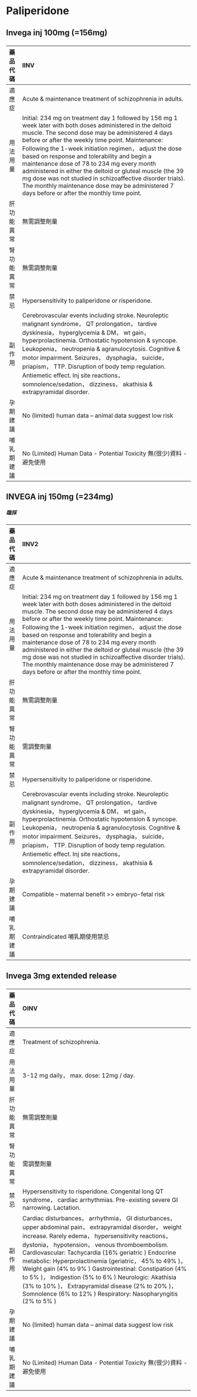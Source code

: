 # Paliperidone

## Invega inj 100mg (=156mg)

##### 

| 藥品代碼   | IINV                                                                                                                                                                                                                                                                                                                                                                                                                                                                                                                                                                                                  |
|:-----------|:------------------------------------------------------------------------------------------------------------------------------------------------------------------------------------------------------------------------------------------------------------------------------------------------------------------------------------------------------------------------------------------------------------------------------------------------------------------------------------------------------------------------------------------------------------------------------------------------------|
| 適應症     | Acute & maintenance treatment of schizophrenia in adults.                                                                                                                                                                                                                                                                                                                                                                                                                                                                                                                                             |
| 用法用量   | Initial: 234 mg on treatment day 1 followed by 156 mg 1 week later with both doses administered in the deltoid muscle. The second dose may be administered 4 days before or after the weekly time point. Maintenance: Following the 1-week initiation regimen， adjust the dose based on response and tolerability and begin a maintenance dose of 78 to 234 mg every month administered in either the deltoid or gluteal muscle (the 39 mg dose was not studied in schizoaffective disorder trials). The monthly maintenance dose may be administered 7 days before or after the monthly time point. |
| 肝功能異常 | 無需調整劑量                                                                                                                                                                                                                                                                                                                                                                                                                                                                                                                                                                                          |
| 腎功能異常 | 無需調整劑量                                                                                                                                                                                                                                                                                                                                                                                                                                                                                                                                                                                          |
| 禁忌       | Hypersensitivity to paliperidone or risperidone.                                                                                                                                                                                                                                                                                                                                                                                                                                                                                                                                                      |
| 副作用     | Cerebrovascular events including stroke. Neuroleptic malignant syndrome， QT prolongation， tardive dyskinesia， hyperglycemia & DM， wt gain， hyperprolactinemia. Orthostatic hypotension & syncope. Leukopenia， neutropenia & agranulocytosis. Cognitive & motor impairment. Seizures， dysphagia， suicide， priapism， TTP. Disruption of body temp regulation. Antiemetic effect. Inj site reactions， somnolence/sedation， dizziness， akathisia & extrapyramidal disorder.                                                                                                                  |
| 孕期建議   | No (limited) human data – animal data suggest low risk                                                                                                                                                                                                                                                                                                                                                                                                                                                                                                                                                |
| 哺乳期建議 | No (Limited) Human Data - Potential Toxicity 無(很少)資料 - 避免使用                                                                                                                                                                                                                                                                                                                                                                                                                                                                                                                                  |

## INVEGA inj 150mg (=234mg)

##### 臨採

| 藥品代碼   | IINV2                                                                                                                                                                                                                                                                                                                                                                                                                                                                                                                                                                                                 |
|:-----------|:------------------------------------------------------------------------------------------------------------------------------------------------------------------------------------------------------------------------------------------------------------------------------------------------------------------------------------------------------------------------------------------------------------------------------------------------------------------------------------------------------------------------------------------------------------------------------------------------------|
| 適應症     | Acute & maintenance treatment of schizophrenia in adults.                                                                                                                                                                                                                                                                                                                                                                                                                                                                                                                                             |
| 用法用量   | Initial: 234 mg on treatment day 1 followed by 156 mg 1 week later with both doses administered in the deltoid muscle. The second dose may be administered 4 days before or after the weekly time point. Maintenance: Following the 1-week initiation regimen， adjust the dose based on response and tolerability and begin a maintenance dose of 78 to 234 mg every month administered in either the deltoid or gluteal muscle (the 39 mg dose was not studied in schizoaffective disorder trials). The monthly maintenance dose may be administered 7 days before or after the monthly time point. |
| 肝功能異常 | 無需調整劑量                                                                                                                                                                                                                                                                                                                                                                                                                                                                                                                                                                                          |
| 腎功能異常 | 需調整劑量                                                                                                                                                                                                                                                                                                                                                                                                                                                                                                                                                                                            |
| 禁忌       | Hypersensitivity to paliperidone or risperidone.                                                                                                                                                                                                                                                                                                                                                                                                                                                                                                                                                      |
| 副作用     | Cerebrovascular events including stroke. Neuroleptic malignant syndrome， QT prolongation， tardive dyskinesia， hyperglycemia & DM， wt gain， hyperprolactinemia. Orthostatic hypotension & syncope. Leukopenia， neutropenia & agranulocytosis. Cognitive & motor impairment. Seizures， dysphagia， suicide， priapism， TTP. Disruption of body temp regulation. Antiemetic effect. Inj site reactions， somnolence/sedation， dizziness， akathisia & extrapyramidal disorder.                                                                                                                  |
| 孕期建議   | Compatible – maternal benefit >> embryo-fetal risk                                                                                                                                                                                                                                                                                                                                                                                                                                                                                                                                                    |
| 哺乳期建議 | Contraindicated 哺乳期使用禁忌                                                                                                                                                                                                                                                                                                                                                                                                                                                                                                                                                                        |

## Invega 3mg extended release

##### 

| 藥品代碼   | OINV                                                                                                                                                                                                                                                                                                                                                                                                                                                                                                                                                                           |
|:-----------|:-------------------------------------------------------------------------------------------------------------------------------------------------------------------------------------------------------------------------------------------------------------------------------------------------------------------------------------------------------------------------------------------------------------------------------------------------------------------------------------------------------------------------------------------------------------------------------|
| 適應症     | Treatment of schizophrenia.                                                                                                                                                                                                                                                                                                                                                                                                                                                                                                                                                    |
| 用法用量   | 3-12 mg daily， max. dose: 12mg / day.                                                                                                                                                                                                                                                                                                                                                                                                                                                                                                                                         |
| 肝功能異常 | 無需調整劑量                                                                                                                                                                                                                                                                                                                                                                                                                                                                                                                                                                   |
| 腎功能異常 | 需調整劑量                                                                                                                                                                                                                                                                                                                                                                                                                                                                                                                                                                     |
| 禁忌       | Hypersensitivity to risperidone. Congenital long QT syndrome， cardiac arrhythmias. Pre-existing severe GI narrowing. Lactation.                                                                                                                                                                                                                                                                                                                                                                                                                                               |
| 副作用     | Cardiac disturbances， arrhythmia， GI disturbances， upper abdominal pain， extrapyramidal disorder， weight increase. Rarely edema， hypersensitivity reactions， dystonia， hypotension， venous thromboembolism. Cardiovascular: Tachycardia (16% geriatric ) Endocrine metabolic: Hyperprolactinemia (geriatric， 45% to 49% )， Weight gain (4% to 9% ) Gastrointestinal: Constipation (4% to 5% )， Indigestion (5% to 6% ) Neurologic: Akathisia (3% to 10% )， Extrapyramidal disease (2% to 20% )， Somnolence (6% to 12% ) Respiratory: Nasopharyngitis (2% to 5% ) |
| 孕期建議   | No (limited) human data – animal data suggest low risk                                                                                                                                                                                                                                                                                                                                                                                                                                                                                                                         |
| 哺乳期建議 | No (Limited) Human Data - Potential Toxicity 無(很少)資料 - 避免使用                                                                                                                                                                                                                                                                                                                                                                                                                                                                                                           |

